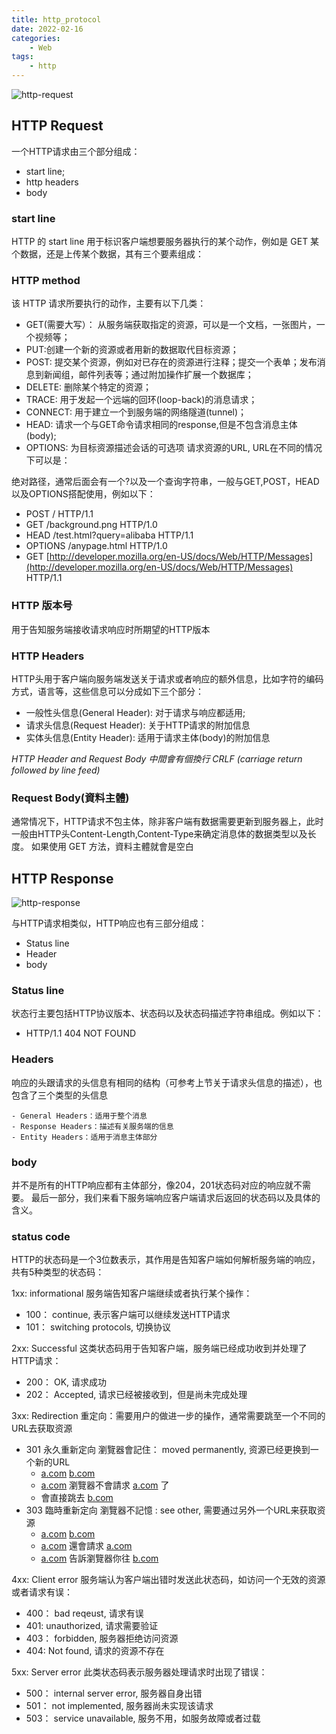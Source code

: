 ```yaml
---
title: http_protocol
date: 2022-02-16
categories:
    - Web
tags: 
	- http
---
```


![http-request](http-request.png)

## HTTP Request
一个HTTP请求由三个部分组成：

- start line;
- http headers
- body

### start line

HTTP 的 start line 用于标识客户端想要服务器执行的某个动作，例如是 GET 某个数据，还是上传某个数据，其有三个要素组成：

### HTTP method

该 HTTP 请求所要执行的动作，主要有以下几类：

- GET(需要大写）： 从服务端获取指定的资源，可以是一个文档，一张图片，一个视频等；
- PUT:创建一个新的资源或者用新的数据取代目标资源；
- POST: 提交某个资源，例如对已存在的资源进行注释；提交一个表单；发布消息到新闻组，邮件列表等；通过附加操作扩展一个数据库；
- DELETE: 删除某个特定的资源；
- TRACE: 用于发起一个远端的回环(loop-back)的消息请求；
- CONNECT: 用于建立一个到服务端的网络隧道(tunnel)；
- HEAD: 请求一个与GET命令请求相同的response,但是不包含消息主体(body);
- OPTIONS: 为目标资源描述会话的可选项
请求资源的URL, URL在不同的情况下可以是：

绝对路径，通常后面会有一个?以及一个查询字符串，一般与GET,POST，HEAD以及OPTIONS搭配使用，例如以下：

- POST / HTTP/1.1
- GET /background.png HTTP/1.0
- HEAD /test.html?query=alibaba HTTP/1.1
- OPTIONS /anypage.html HTTP/1.0
- GET [http://developer.mozilla.org/en-US/docs/Web/HTTP/Messages](http://developer.mozilla.org/en-US/docs/Web/HTTP/Messages) HTTP/1.1

### HTTP 版本号

用于告知服务端接收请求响应时所期望的HTTP版本

### HTTP Headers

HTTP头用于客户端向服务端发送关于请求或者响应的额外信息，比如字符的编码方式，语言等，这些信息可以分成如下三个部分：

- 一般性头信息(General Header): 对于请求与响应都适用;
- 请求头信息(Request Header): 关于HTTP请求的附加信息
- 实体头信息(Entity Header): 适用于请求主体(body)的附加信息

*HTTP Header and Request Body 中間會有個換行 CRLF
(carriage return followed by line feed)*

### Request Body(資料主體)

通常情况下，HTTP请求不包主体，除非客户端有数据需要更新到服务器上，此时一般由HTTP头Content-Length,Content-Type来确定消息体的数据类型以及长度。
如果使用 GET 方法，資料主體就會是空白

## HTTP Response
![http-response](http-response.png)

与HTTP请求相类似，HTTP响应也有三部分组成：

- Status line
- Header
- body

### Status line

状态行主要包括HTTP协议版本、状态码以及状态码描述字符串组成。例如以下：

- HTTP/1.1 404 NOT FOUND

### Headers

响应的头跟请求的头信息有相同的结构（可参考上节关于请求头信息的描述），也包含了三个类型的头信息

```
- General Headers：适用于整个消息
- Response Headers：描述有关服务端的信息
- Entity Headers：适用于消息主体部分
```

### body

并不是所有的HTTP响应都有主体部分，像204，201状态码对应的响应就不需要。
最后一部分，我们来看下服务端响应客户端请求后返回的状态码以及具体的含义。

### status code

HTTP的状态码是一个3位数表示，其作用是告知客户端如何解析服务端的响应，共有5种类型的状态码：

1xx: informational
服务端告知客户端继续或者执行某个操作：

- 100： continue, 表示客户端可以继续发送HTTP请求
- 101： switching protocols, 切换协议

2xx: Successful
这类状态码用于告知客户端，服务端已经成功收到并处理了HTTP请求：

- 200： OK, 请求成功
- 202： Accepted, 请求已经被接收到，但是尚未完成处理

3xx: Redirection
重定向：需要用户的做进一步的操作，通常需要跳至一个不同的URL去获取资源

- 301 永久重新定向 瀏覽器會記住： moved permanently, 资源已经更换到一个新的URL
    - [a.com](http://a.com/) [b.com](http://b.com/)
    - [a.com](http://a.com/) 瀏覽器不會請求 [a.com](http://a.com/) 了
    - 會直接跳去 [b.com](http://b.com/)
- 303 臨時重新定向 瀏覽器不記憶 : see other, 需要通过另外一个URL来获取资源
    - [a.com](http://a.com/) [b.com](http://b.com/)
    - [a.com](http://a.com/) 還會請求 [a.com](http://a.com/)
    - [a.com](http://a.com/) 告訴瀏覽器你往 [b.com](http://b.com/)

4xx: Client error
服务端认为客户端出错时发送此状态码，如访问一个无效的资源或者请求有误：

- 400： bad reqeust, 请求有误
- 401: unauthorized, 请求需要验证
- 403： forbidden, 服务器拒绝访问资源
- 404: Not found, 请求的资源不存在

5xx: Server error
此类状态码表示服务器处理请求时出现了错误：

- 500： internal server error, 服务器自身出错
- 501： not implemented, 服务器尚未实现该请求
- 503： service unavailable, 服务不用，如服务故障或者过载